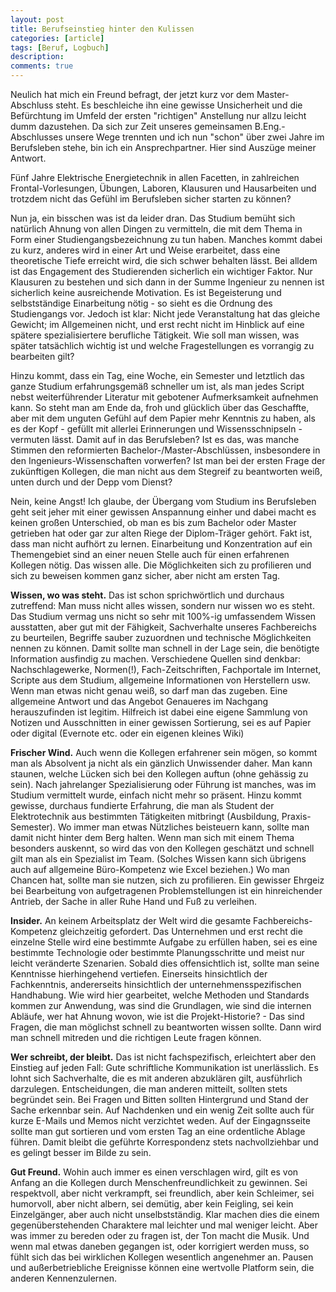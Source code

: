 ```yaml
---
layout: post
title: Berufseinstieg hinter den Kulissen
categories: [article]
tags: [Beruf, Logbuch]
description: 
comments: true
---
```


Neulich hat mich ein Freund befragt, der jetzt kurz vor dem Master-Abschluss steht. Es beschleiche ihn eine gewisse Unsicherheit und die Befürchtung im Umfeld der ersten "richtigen" Anstellung nur allzu leicht dumm dazustehen. Da sich zur Zeit unseres gemeinsamen B.Eng.-Abschlusses unsere Wege trennten und ich nun "schon" über zwei Jahre im Berufsleben stehe, bin ich ein Ansprechpartner. Hier sind Auszüge meiner Antwort.

Fünf Jahre Elektrische Energietechnik in allen Facetten, in zahlreichen Frontal-Vorlesungen, Übungen, Laboren, Klausuren und Hausarbeiten und trotzdem nicht das Gefühl im Berufsleben sicher starten zu können? 

<!--more-->
Nun ja, ein bisschen was ist da leider dran. Das Studium bemüht sich natürlich Ahnung von allen Dingen zu vermitteln, die mit dem Thema in Form einer Studiengangsbezeichnung zu tun haben. Manches kommt dabei zu kurz, anderes wird in einer Art und Weise erarbeitet, dass eine theoretische Tiefe erreicht wird, die sich schwer behalten lässt. Bei alldem ist das Engagement des Studierenden sicherlich ein wichtiger Faktor. Nur Klausuren zu bestehen und sich dann in der Summe Ingenieur zu nennen ist sicherlich keine ausreichende Motivation. Es ist Begeisterung und selbstständige Einarbeitung nötig - so sieht es die Ordnung des Studiengangs vor. Jedoch ist klar: Nicht jede Veranstaltung hat das gleiche Gewicht; im Allgemeinen nicht, und erst recht nicht im Hinblick auf eine spätere spezialisiertere berufliche Tätigkeit. Wie soll man wissen, was später tatsächlich wichtig ist und welche Fragestellungen es vorrangig zu bearbeiten gilt?

Hinzu kommt, dass ein Tag, eine Woche, ein Semester und letztlich das ganze Studium erfahrungsgemäß schneller um ist, als man jedes Script nebst weiterführender Literatur mit gebotener Aufmerksamkeit aufnehmen kann. So steht man am Ende da, froh und glücklich über das Geschaffte, aber mit dem unguten Gefühl auf dem Papier mehr Kenntnis zu haben, als es der Kopf - gefüllt mit allerlei Erinnerungen und Wissensschnipseln - vermuten lässt. Damit auf in das Berufsleben? Ist es das, was manche Stimmen den reformierten Bachelor-/Master-Abschlüssen, insbesondere in den Ingenieurs-Wissenschaften vorwerfen? Ist man bei der ersten Frage der zukünftigen Kollegen, die man nicht aus dem Stegreif zu beantworten weiß, unten durch und der Depp vom Dienst?

Nein, keine Angst! Ich glaube, der Übergang vom Studium ins Berufsleben geht seit jeher mit einer gewissen Anspannung einher und dabei macht es keinen großen Unterschied, ob man es bis zum Bachelor oder Master getrieben hat oder gar zur alten Riege der Diplom-Träger gehört. Fakt ist, dass man nicht aufhört zu lernen. Einarbeitung und Konzentration auf ein Themengebiet sind an einer neuen Stelle auch für einen erfahrenen Kollegen nötig. Das wissen alle. Die Möglichkeiten sich zu profilieren und sich zu beweisen kommen ganz sicher, aber nicht am ersten Tag. 

**Wissen, wo was steht.** Das ist schon sprichwörtlich und durchaus zutreffend: Man muss nicht alles wissen, sondern nur wissen wo es steht. Das Studium vermag uns nicht so sehr mit 100%-ig umfassendem Wissen ausstatten, aber gut mit der Fähigkeit, Sachverhalte unseres Fachbereichs zu beurteilen, Begriffe sauber zuzuordnen und technische Möglichkeiten nennen zu können. Damit sollte man schnell in der Lage sein, die benötigte Information ausfindig zu machen. Verschiedene Quellen sind denkbar: Nachschlagewerke, Normen(!), Fach-Zeitschriften, Fachportale im Internet, Scripte aus dem Studium, allgemeine Informationen von Herstellern usw. Wenn man etwas nicht genau weiß, so darf man das zugeben. Eine allgemeine Antwort und das Angebot Genaueres im Nachgang herauszufinden ist legitim. Hilfreich ist dabei eine eigene Sammlung von Notizen und Ausschnitten in einer gewissen Sortierung, sei es auf Papier oder digital (Evernote etc. oder ein eigenen kleines Wiki)

**Frischer Wind.** Auch wenn die Kollegen erfahrener sein mögen, so kommt man als Absolvent ja nicht als ein gänzlich Unwissender daher. Man kann staunen, welche Lücken sich bei den Kollegen auftun (ohne gehässig zu sein). Nach jahrelanger Spezialisierung oder Führung ist manches, was im Studium vermittelt wurde, einfach nicht mehr so präsent. Hinzu kommt gewisse, durchaus fundierte Erfahrung, die man als Student der Elektrotechnik aus bestimmten Tätigkeiten mitbringt (Ausbildung, Praxis-Semester). Wo immer man etwas Nützliches beisteuern kann, sollte man damit nicht hinter dem Berg halten. Wenn man sich mit einem Thema besonders auskennt, so wird das von den Kollegen geschätzt und schnell gilt man als ein Spezialist im Team. (Solches Wissen kann sich übrigens auch auf allgemeine Büro-Kompetenz wie Excel beziehen.) Wo man Chancen hat, sollte man sie nutzen, sich zu profilieren. Ein gewisser Ehrgeiz bei Bearbeitung von aufgetragenen Problemstellungen ist ein hinreichender Antrieb, der Sache in aller Ruhe Hand und Fuß zu verleihen.

**Insider.** An keinem Arbeitsplatz der Welt wird die gesamte Fachbereichs-Kompetenz gleichzeitig gefordert. Das Unternehmen und erst recht die einzelne Stelle wird eine bestimmte Aufgabe zu erfüllen haben, sei es eine bestimmte Technologie oder bestimmte Planungsschritte und meist nur leicht veränderte Szenarien. Sobald dies offensichtlich ist, sollte man seine Kenntnisse hierhingehend vertiefen. Einerseits hinsichtlich der Fachkenntnis, andererseits hinsichtlich der unternehmensspezifischen Handhabung. Wie wird hier gearbeitet, welche Methoden und Standards kommen zur Anwendung, was sind die Grundlagen, wie sind die internen Abläufe, wer hat Ahnung wovon, wie ist die Projekt-Historie? - Das sind Fragen, die man möglichst schnell zu beantworten wissen sollte. Dann wird man schnell mitreden und die richtigen Leute fragen können.

**Wer schreibt, der bleibt.** Das ist nicht fachspezifisch, erleichtert aber den Einstieg auf jeden Fall: Gute schriftliche Kommunikation ist unerlässlich. Es lohnt sich Sachverhalte, die es mit anderen abzuklären gilt, ausführlich darzulegen. Entscheidungen, die man anderen mitteilt, sollten stets begründet sein. Bei Fragen und Bitten sollten Hintergrund und Stand der Sache erkennbar sein. Auf Nachdenken und ein wenig Zeit sollte auch für kurze E-Mails und Memos nicht verzichtet weden. Auf der Eingagnsseite sollte man gut sortieren und vom ersten Tag an eine ordentliche Ablage führen. Damit bleibt die geführte Korrespondenz stets nachvollziehbar und es gelingt besser im Bilde zu sein.

**Gut Freund.** Wohin auch immer es einen verschlagen wird, gilt es von Anfang an die Kollegen durch Menschenfreundlichkeit zu gewinnen. Sei respektvoll, aber nicht verkrampft, sei freundlich, aber kein Schleimer, sei humorvoll, aber nicht albern, sei demütig, aber kein Feigling, sei kein Einzelgänger, aber auch nicht unselbstständig. Klar machen dies die einem gegenüberstehenden Charaktere mal leichter und mal weniger leicht. Aber was immer zu bereden oder zu fragen ist, der Ton macht die Musik. Und wenn mal etwas daneben gegangen ist, oder korrigiert werden muss, so fühlt sich das bei wirklichen Kollegen wesentlich angenehmer an. Pausen und außerbetriebliche Ereignisse können eine wertvolle Platform sein, die anderen Kennenzulernen.
